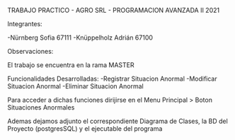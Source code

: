 TRABAJO PRACTICO - AGRO SRL - PROGRAMACION AVANZADA II 2021

Integrantes:

  -Nürnberg Sofia 67111
  -Knüppelholz Adrián 67100

Observaciones:

El trabajo se encuentra en la rama MASTER 

Funcionalidades Desarrolladas:
  -Registrar Situacion Anormal
  -Modificar Situacion Anormal
  -Eliminar Situacion Anormal

Para acceder a dichas funciones dirijirse en el Menu Principal > Boton Situaciones Anormales

Ademas dejamos adjunto el correspondiente Diagrama de Clases, la BD del Proyecto (postgresSQL) y el ejecutable del programa 
